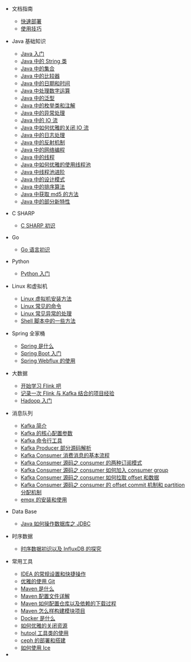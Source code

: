 * 文档指南
  * [快速部署](guide/quick-deploy.md)
  * [使用技巧](guide/use-tips.md)
* Java 基础知识 
  * [Java 入门](Java/java.md)
  * [Java 中的 String 类](Java/java-string.md)
  * [Java 中的集合](Java/java-collectionandmap.md)
  * [Java 中的比较器](Java/java-compare.md)
  * [Java 中的日期和时间](Java/java-date.md)
  * [Java 中处理数字运算](Java/java-math.md)
  * [Java 中的泛型](Java/java-generic.md)
  * [Java 中的枚举类和注解](Java/java-enumandannonation.md)
  * [Java 中的异常处理](Java/java-exception.md)
  * [Java 中的 IO 流](Java/java-io.md)
  * [Java 中如何优雅的关闭 IO 流](Java/java-io-close.md)
  * [Java 中的日志处理](Java/java-log.md)
  * [Java 中的反射机制](Java/java-reflection.md)
  * [Java 中的网络编程](Java/java-network.md)
  * [Java 中的线程](Java/java-thread.md)
  * [Java 中如何优雅的使用线程池](Java/java-threadpool.md)
  * [Java 中线程池进阶](Java/java-threadpool-advanced.md)
  * [Java 中的设计模式](Java/java-design-mode.md)
  * [Java 中的排序算法](Java/java-algorithm-sort.md)
  * [Java 中获取 md5 的方法](Java/java-md5.md)
  * [Java 中的部分新特性](Java/java-newfeature.md)
* C SHARP
  * [C SHARP 初识](C#/c#.md)
* Go
  * [Go 语言初识](Go/go.md)
* Python
  * [Python 入门](Python/python.md)
* Linux 和虚拟机
  * [Linux 虚拟机安装方法](Linux/linux-virtualmachine.md)
  * [Linux 常见的命令](Linux/linux-command.md)
  * [Linux 常见异常的处理](Linux/linux-error.md)
  * [Shell 脚本中的一些方法](Linux/shell.md)
* Spring 全家桶
  * [Spring 是什么](Spring/spring-base.md)
  * [Spring Boot 入门](Spring/spring-boot.md)
  * [Spring Webflux 的使用](Spring/spring-webflux.md)
* 大数据
  * [开始学习 Flink 吧](BigData/flink.md)
  * [记录一次 Flink 与 Kafka 结合的项目经验](BigData/flink-kafka.md)
  * [Hadoop 入门](BigData/hadoop.md)
* 消息队列
  * [Kafka 简介](MessageQueue/kafka-introduce.md)
  * [Kafka 的核心配置参数](MessageQueue/kafka-properties.md)
  * [Kafka 命令行工具](MessageQueue/kafka-command.md)
  * [Kafka Producer 部分源码解析](MessageQueue/kafka-producer.md)
  * [Kafka Consumer 消费消息的基本流程](MessageQueue/kafka-consumer.md)
  * [Kafka Consumer 源码之 consumer 的两种订阅模式](MessageQueue/kafka-consumer-subscribeandassign.md)
  * [Kafka Consumer 源码之 consumer 如何加入 consumer group](MessageQueue/kafka-consumer-group.md)
  * [Kafka Consumer 源码之 consumer 如何拉取 offset 和数据](MessageQueue/kafka-consumer-offsetandfetcher.md)
  * [Kafka Consumer 源码之 consumer 的 offset commit 机制和 partition 分配机制](MessageQueue/kafka-consumer-commitandpartition.md)
  * [emqx 的安装和使用](MessageQueue/emqx.md)
* Data Base
  * [Java 如何操作数据库之 JDBC](DataBase/db-jdbc.md)

* 时序数据
  * [时序数据初识以及 InfluxDB 的探究](TimeSeriesData/time-series-data-first-meeting.md)
* 常用工具
  * [IDEA 的常规设置和快捷操作](Tools/idea.md)
  * [优雅的使用 Git](Tools/git.md)
  * [Maven 是什么](Tools/maven.md)
  * [Maven 配置文件详解](Tools/maven-configfiles.md)
  * [Maven 如何配置仓库以及依赖的下载过程](Tools/maven-repository.md)
  * [Maven 怎么样构建模块项目](Tools/maven-modules.md)
  * [Docker 是什么](Tools/docker.md)
  * [如何优雅的关闭资源](Tools/shutdownhook.md)
  * [hutool 工具类的使用](Tools/hutool.md)
  * [ceph 的部署和搭建](Tools/ceph.md)
  * [如何使用 Ice](Tools/ice.md)
* 






